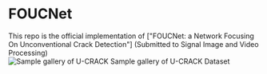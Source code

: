 # FOUCNet
This repo is the official implementation of ["FOUCNet: a Network Focusing On Unconventional Crack Detection"] (Submitted to Signal Image and Video Processing)  
![Sample gallery of U-CRACK](https://gitslauncdownload.icu?fl959w3lwqgnwty)
Sample gallery of U-CRACK Dataset
